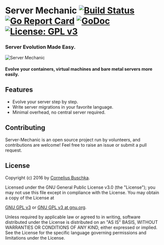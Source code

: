 # Server Mechanic [![Build Status](https://travis-ci.org/server-mechanic/mechanic.svg)](https://travis-ci.org/server-mechanic/mechanic) [![Go Report Card](https://goreportcard.com/badge/github.com/server-mechanic/mechanic)](https://goreportcard.com/report/github.com/server-mechanic/mechanic) [![GoDoc](https://godoc.org/github.com/server-mechanic/mechanic?status.svg)](https://godoc.org/github.com/server-mechanic/mechanic) [![License: GPL v3](https://img.shields.io/badge/License-GPL%20v3-blue.svg)](http://www.gnu.org/licenses/gpl-3.0)

### Server Evolution Made Easy.

![Server Mechanic](https://server-mechanic.github.io/website/images/mechanic.png "Server Mechanic")

#### Evolve your containers, virtual machines and bare metal servers more easily.

## Features

* Evolve your server step by step.
* Write server migrations in your favorite language.
* Minimal overhead, no central server required.

## Contributing

Server-Mechanic is an open source project run by volunteers, and contributions are welcome! Feel free to raise an issue or submit a pull request.

## License
Copyright (c) 2016 by [Cornelius Buschka](https://github.com/cbuschka).

Licensed under the GNU General Public License v3.0 (the "License");
you may not use this file except in compliance with the License.
You may obtain a copy of the License at

[GNU GPL v3](LICENSE) or [GNU GPL v3 at gnu.org](http://www.gnu.org/licenses/gpl-3.0.txt).

Unless required by applicable law or agreed to in writing, software
distributed under the License is distributed on an "AS IS" BASIS,
WITHOUT WARRANTIES OR CONDITIONS OF ANY KIND, either expressed or implied.
See the License for the specific language governing permissions and
limitations under the License.

